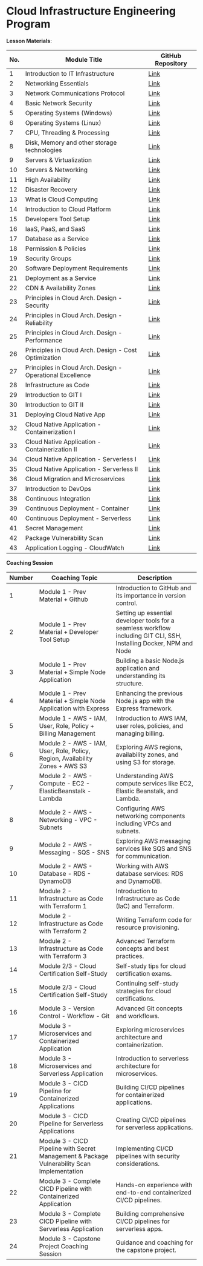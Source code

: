# Cloud Infrastructure Engineering Program

**Lesson Materials**:

| No. | Module Title | GitHub Repository |
|-----|--------------|-------------------|
| 1 | Introduction to IT Infrastructure | [Link](https://github.com/su-ntu-ctp/6m-cloud-1.1-infra-intro) |
| 2 | Networking Essentials | [Link](https://github.com/su-ntu-ctp/6m-cloud-1.2-networking-essentials) |
| 3 | Network Communications Protocol | [Link](https://github.com/su-ntu-ctp/6m-cloud-1.3-networking-communications) |
| 4 | Basic Network Security | [Link](https://github.com/su-ntu-ctp/6m-cloud-1.4-basic-security) |
| 5 | Operating Systems (Windows) | [Link](https://github.com/su-ntu-ctp/6m-cloud-1.5-operating-systems-windows) |
| 6 | Operating Systems (Linux) | [Link](https://github.com/su-ntu-ctp/6m-cloud-1.6-operating-systems-linux) |
| 7 | CPU, Threading & Processing | [Link](https://github.com/su-ntu-ctp/6m-cloud-1.7-cpu-threading-processing) |
| 8 | Disk, Memory and other storage technologies | [Link](https://github.com/su-ntu-ctp/6m-cloud-1.8-disk-memory-storage) |
| 9 | Servers & Virtualization | [Link](https://github.com/su-ntu-ctp/6m-cloud-1.9-servers-virtualization) |
| 10 | Servers & Networking | [Link](https://github.com/su-ntu-ctp/6m-cloud-1.10-servers-networking) |
| 11 | High Availability | [Link](https://github.com/su-ntu-ctp/6m-cloud-1.11-high-availability) |
| 12 | Disaster Recovery | [Link](https://github.com/su-ntu-ctp/6m-cloud-1.12-disaster-recovery) |
| 13 | What is Cloud Computing | [Link](https://github.com/su-ntu-ctp/6m-cloud-2.1-cloud-computing) |
| 14 | Introduction to Cloud Platform | [Link](https://github.com/su-ntu-ctp/6m-cloud-2.2-cloud-platform) |
| 15 | Developers Tool Setup | [Link](https://github.com/su-ntu-ctp/6m-cloud-2.3-developers-tool) |
| 16 | IaaS, PaaS, and SaaS | [Link](https://github.com/su-ntu-ctp/6m-cloud-2.4-iaas-paas-saas) |
| 17 | Database as a Service | [Link](https://github.com/su-ntu-ctp/6m-cloud-2.5-database-as-a-service) |
| 18 | Permission & Policies | [Link](https://github.com/su-ntu-ctp/6m-cloud-2.6-permission-policies) |
| 19 | Security Groups | [Link](https://github.com/su-ntu-ctp/6m-cloud-2.7-security-groups) |
| 20 | Software Deployment Requirements | [Link](https://github.com/su-ntu-ctp/6m-cloud-2.8-software-deployment-requirements) |
| 21 | Deployment as a Service | [Link](https://github.com/su-ntu-ctp/6m-cloud-2.9-deployment-as-a-service) |
| 22 | CDN & Availability Zones | [Link](https://github.com/su-ntu-ctp/6m-cloud-2.10-cdn-and-availability-zones) |
| 23 | Principles in Cloud Arch. Design - Security | [Link](https://github.com/su-ntu-ctp/6m-cloud-2.11-principles-in-cloud-architecture-design-security) |
| 24 | Principles in Cloud Arch. Design - Reliability | [Link](https://github.com/su-ntu-ctp/6m-cloud-2.12-principles-in-cloud-architecture-design-reliability) |
| 25 | Principles in Cloud Arch. Design - Performance | [Link](https://github.com/su-ntu-ctp/6m-cloud-2.13-principles-in-cloud-architecture-design-performance) |
| 26 | Principles in Cloud Arch. Design - Cost Optimization | [Link](https://github.com/su-ntu-ctp/6m-cloud-2.14-principles-in-cloud-architecture-design-cost-optimization) |
| 27 | Principles in Cloud Arch. Design - Operational Excellence | [Link](https://github.com/su-ntu-ctp/6m-cloud-2.15-principles-in-cloud-architecture-design-operational-excellence) |
| 28 | Infrastructure as Code | [Link](https://github.com/su-ntu-ctp/6m-cloud-2.16-infrastructure-as-code) |
| 29 | Introduction to GIT I | [Link](https://github.com/su-ntu-ctp/6m-cloud-3.1-introduction-to-git-i) |
| 30 | Introduction to GIT II | [Link](https://github.com/su-ntu-ctp/6m-cloud-3.2-introduction-to-git-ii) |
| 31 | Deploying Cloud Native App | [Link](https://github.com/su-ntu-ctp/6m-cloud-3.3-deploying-cloud-native-app) |
| 32 | Cloud Native Application - Containerization I | [Link](https://github.com/su-ntu-ctp/6m-cloud-3.4-cloud-native-application-containerization-i) |
| 33 | Cloud Native Application - Containerization II | [Link](https://github.com/su-ntu-ctp/6m-cloud-3.5-cloud-native-application-containerization-ii) |
| 34 | Cloud Native Application - Serverless I | [Link](https://github.com/su-ntu-ctp/6m-cloud-3.6-cloud-native-application-serverless-i) |
| 35 | Cloud Native Application - Serverless II | [Link](https://github.com/su-ntu-ctp/6m-cloud-3.7-cloud-native-application-serverless-ii) |
| 36 | Cloud Migration and Microservices | [Link](https://github.com/su-ntu-ctp/6m-cloud-3.8-cloud-migration-and-microservices) |
| 37 | Introduction to DevOps | [Link](https://github.com/su-ntu-ctp/6m-cloud-3.9-introduction-to-devops) |
| 38 | Continuous Integration | [Link](https://github.com/su-ntu-ctp/6m-cloud-3.10-continuous-integration) |
| 39 | Continuous Deployment - Container | [Link](https://github.com/su-ntu-ctp/6m-cloud-3.11-continuous-deployment-container) |
| 40 | Continuous Deployment - Serverless | [Link](https://github.com/su-ntu-ctp/6m-cloud-3.12-continuous-deployment-serverless) |
| 41 | Secret Management | [Link](https://github.com/su-ntu-ctp/6m-cloud-3.13-secret-management) |
| 42 | Package Vulnerability Scan | [Link](https://github.com/su-ntu-ctp/6m-cloud-3.14-package-vulnerability-scan) |
| 43 | Application Logging - CloudWatch | [Link](https://github.com/su-ntu-ctp/6m-cloud-3.15-application-logging-cloudwatch) |

**Coaching Session**

| Number | Coaching Topic | Description |
|--------|----------------|-------------|
|   1    | Module 1 - Prev Material + Github | Introduction to GitHub and its importance in version control. |
|   2    | Module 1 - Prev Material + Developer Tool Setup | Setting up essential developer tools for a seamless workflow including GIT CLI, SSH, Installing Docker, NPM and Node |
|   3    | Module 1 - Prev Material + Simple Node Application | Building a basic Node.js application and understanding its structure. |
|   4    | Module 1 - Prev Material + Simple Node Application with Express | Enhancing the previous Node.js app with the Express framework. |
|   5    | Module 1 - AWS - IAM, User, Role, Policy + Billing Management | Introduction to AWS IAM, user roles, policies, and managing billing. |
|   6    | Module 2 - AWS - IAM, User, Role, Policy, Region, Availability Zones + AWS S3 | Exploring AWS regions, availability zones, and using S3 for storage. |
|   7    | Module 2 - AWS - Compute - EC2 - ElasticBeanstalk - Lambda | Understanding AWS compute services like EC2, Elastic Beanstalk, and Lambda. |
|   8    | Module 2 - AWS - Networking - VPC - Subnets | Configuring AWS networking components including VPCs and subnets. |
|   9    | Module 2 - AWS - Messaging - SQS - SNS | Exploring AWS messaging services like SQS and SNS for communication. |
|   10   | Module 2 - AWS - Database - RDS - DynamoDB | Working with AWS database services: RDS and DynamoDB. |
|   11   | Module 2 - Infrastructure as Code with Terraform 1 | Introduction to Infrastructure as Code (IaC) and Terraform. |
|   12   | Module 2 - Infrastructure as Code with Terraform 2 | Writing Terraform code for resource provisioning. |
|   13   | Module 2 - Infrastructure as Code with Terraform 3 | Advanced Terraform concepts and best practices. |
|   14   | Module 2/3 - Cloud Certification Self-Study | Self-study tips for cloud certification exams. |
|   15   | Module 2/3 - Cloud Certification Self-Study | Continuing self-study strategies for cloud certifications. |
|   16   | Module 3 - Version Control - Workflow - Git | Advanced Git concepts and workflows. |
|   17   | Module 3 - Microservices and Containerized Application | Exploring microservices architecture and containerization. |
|   18   | Module 3 - Microservices and Serverless Application | Introduction to serverless architecture for microservices. |
|   19   | Module 3 - CICD Pipeline for Containerized Applications | Building CI/CD pipelines for containerized applications. |
|   20   | Module 3 - CICD Pipeline for Serverless Applications | Creating CI/CD pipelines for serverless applications. |
|   21   | Module 3 - CICD Pipeline with Secret Management & Package Vulnerability Scan Implementation | Implementing CI/CD pipelines with security considerations. |
|   22   | Module 3 - Complete CICD Pipeline with Containerized Application | Hands-on experience with end-to-end containerized CI/CD pipelines. |
|   23   | Module 3 - Complete CICD Pipeline with Serverless Application | Building comprehensive CI/CD pipelines for serverless apps. |
|   24   | Module 3 - Capstone Project Coaching Session | Guidance and coaching for the capstone project. |
